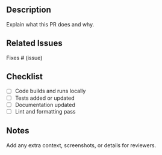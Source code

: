 ## Description
Explain what this PR does and why.

## Related Issues
Fixes # (issue)

## Checklist
- [ ] Code builds and runs locally
- [ ] Tests added or updated
- [ ] Documentation updated
- [ ] Lint and formatting pass

## Notes
Add any extra context, screenshots, or details for reviewers.
